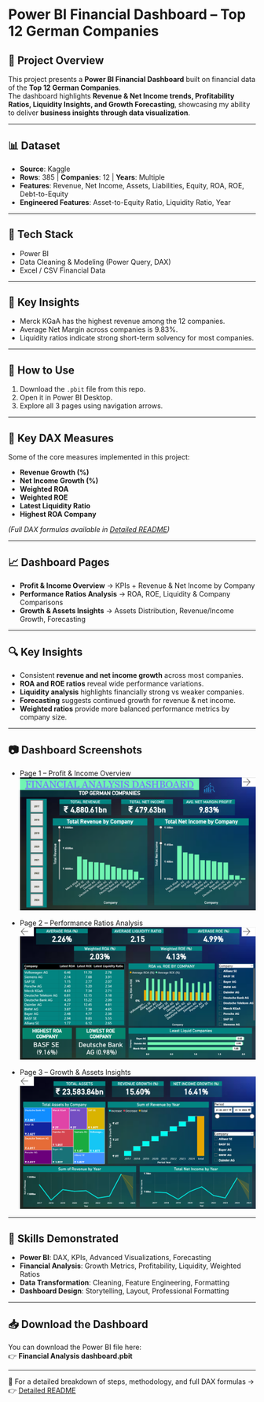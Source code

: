 # Power BI Financial Dashboard – Top 12 German Companies  

## 📌 Project Overview  
This project presents a **Power BI Financial Dashboard** built on financial data of the **Top 12 German Companies**.  
The dashboard highlights **Revenue & Net Income trends, Profitability Ratios, Liquidity Insights, and Growth Forecasting**, showcasing my ability to deliver **business insights through data visualization**.  

---

## 📊 Dataset  
- **Source**: Kaggle  
- **Rows**: 385 | **Companies**: 12 | **Years**: Multiple  
- **Features**: Revenue, Net Income, Assets, Liabilities, Equity, ROA, ROE, Debt-to-Equity  
- **Engineered Features**: Asset-to-Equity Ratio, Liquidity Ratio, Year  

---

## 📌 Tech Stack
- Power BI
- Data Cleaning & Modeling (Power Query, DAX)
- Excel / CSV Financial Data

---

## 📌 Key Insights
- Merck KGaA has the highest revenue among the 12 companies.
- Average Net Margin across companies is 9.83%.
- Liquidity ratios indicate strong short-term solvency for most companies.

---

## 📌 How to Use
1. Download the `.pbit` file from this repo.
2. Open it in Power BI Desktop.
3. Explore all 3 pages using navigation arrows.

---

## 📐 Key DAX Measures  
Some of the core measures implemented in this project:  
- **Revenue Growth (%)**  
- **Net Income Growth (%)**  
- **Weighted ROA**  
- **Weighted ROE**  
- **Latest Liquidity Ratio**  
- **Highest ROA Company**  

*(Full DAX formulas available in [Detailed README](Detailed_README.md))*  

---

## 📈 Dashboard Pages  

- **Profit & Income Overview** → KPIs + Revenue & Net Income by Company  
- **Performance Ratios Analysis** → ROA, ROE, Liquidity & Company Comparisons  
- **Growth & Assets Insights** → Assets Distribution, Revenue/Income Growth, Forecasting  

---

## 🔍 Key Insights  
- Consistent **revenue and net income growth** across most companies.  
- **ROA and ROE ratios** reveal wide performance variations.  
- **Liquidity analysis** highlights financially strong vs weaker companies.  
- **Forecasting** suggests continued growth for revenue & net income.  
- **Weighted ratios** provide more balanced performance metrics by company size.  

---

## 📷 Dashboard Screenshots  

- Page 1 – Profit & Income Overview  
  ![Dashboard Page 1](https://github.com/Panwars259/powerbi-german-companies-financial-analysis/blob/main/Images/Revenue%20%26%20Profit%20Overview.png)  

- Page 2 – Performance Ratios Analysis  
  ![Dashboard Page 2](https://github.com/Panwars259/powerbi-german-companies-financial-analysis/blob/main/Images/Performance%20Ratios%20Analysis.png)  

- Page 3 – Growth & Assets Insights  
  ![Dashboard Page 3](https://github.com/Panwars259/powerbi-german-companies-financial-analysis/blob/main/Images/Growth%20%26%20Assets%20Insights.png)  

---

## 🚀 Skills Demonstrated  
- **Power BI**: DAX, KPIs, Advanced Visualizations, Forecasting  
- **Financial Analysis**: Growth Metrics, Profitability, Liquidity, Weighted Ratios  
- **Data Transformation**: Cleaning, Feature Engineering, Formatting  
- **Dashboard Design**: Storytelling, Layout, Professional Formatting  

---

## 📥 Download the Dashboard
You can download the Power BI file here:  
👉 **Financial Analysis dashboard.pbit**

---

📂 For a detailed breakdown of steps, methodology, and full DAX formulas →  
👉 [Detailed README](Detailed_README.md)
